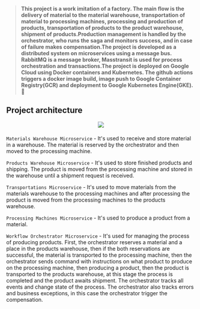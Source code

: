 > **This project is a work imitation of a factory. The main flow is the delivery of material to the material warehouse, transportation of material to processing machines, processing and production of products, transportation of products to the product warehouse, shipment of products.Production management is handled by the orchestrator, who runs the saga and monitors success, and in case of failure makes compensation.The project is developed as a distributed system on microservices using a message bus. RabbitMQ is a message broker, Masstransit is used for process orchestration and transactions.The project is deployed on Google Cloud using Docker containers and Kubernetes. The github actions triggers a docker image build, image push to Google Container Registry(GCR) and deployment to Google Kubernetes Engine(GKE).** 🚀

## Project architecture
<div align="center" style="margin-bottom:20px">
  <img src="https://github.com/KostayShutko/Manufacturing/assets/26852817/21428027-3f7b-4768-ab11-820aa31f9e3e"/>
</div>


`Materials Warehouse Microservice` - It's used to receive and store material in a warehouse. The material is reserved by the orchestrator and then moved to the processing machine.

`Products Warehouse Microservice` - It's used to store finished products and shipping. The product is moved from the processing machine and stored in the warehouse until a shipment request is received.

`Transportations Microservice` - It's used to move materials from the materials warehouse to the processing machines and after processing the product is moved from the processing machines to the products warehouse.

`Processing Machines Microservice` - It's used to produce a product from a material.

`Workflow Orchestrator Microservice` - It's used for managing the process of producing products. First, the orchestrator reserves a material and a place in the products warehouse, then if the both reservations are successful, the material is transported to the processing machine, then the orchestrator sends command with instructions on what product to produce on the processing machine, then producing a product, then the product is transported to the products warehouse, at this stage the process is completed and the product awaits shipment. The orchestrator tracks all events and change state of the process. The orchestrator also tracks errors and business exceptions, in this case the orchestrator trigger the compensation.
 
